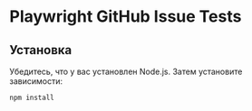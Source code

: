 # Playwright GitHub Issue Tests

## Установка

Убедитесь, что у вас установлен Node.js. Затем установите зависимости:

```sh
npm install
